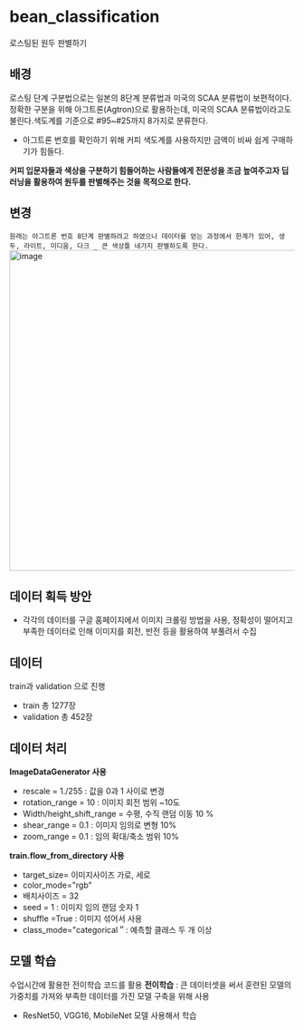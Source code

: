 # bean_classification
로스팅된 원두 판별하기


## 배경
로스팅 단계 구분법으로는 일본의 8단계 분류법과 미국의 SCAA 분류법이 보편적이다.
정확한 구분을 위해 아그트론(Agtron)으로 활용하는데, 미국의 SCAA 분류법이라고도 불린다.색도계를 기준으로 #95~#25까지 8가지로 분류한다.
- 아그트론 번호를 확인하기 위해 커피 색도계를 사용하지만 금액이 비싸 쉽게 구매하기가 힘들다.

**커피 입문자들과 색상을 구분하기 힘들어하는 사람들에게 전문성을 조금 높여주고자
딥러닝을 활용하여 원두를 판별해주는 것을 목적으로 한다.**

## 변경
```원래는 아그트론 번호 8단계 판별하려고 하였으나 데이터를 얻는 과정에서 한계가 있어, 생두, 라이트, 미디움, 다크 _ 큰 색상틀 네가지 판별하도록 한다. ```
<img width="566" alt="image" src="https://user-images.githubusercontent.com/90433342/220129459-35ba2ae1-fa75-4cc7-ad9a-455056b16f35.png">


## 데이터 획득 방안
- 각각의 데이터를 구글 홈페이지에서 이미지 크롤링 방법을 사용, 정확성이 떨어지고 부족한 데이터로 인해 이미지를 회전, 반전 등을 활용하여 부풀려서 수집


## 데이터
train과 validation 으로 진행 
- train 총 1277장
- validation 총 452장

## 데이터 처리
**ImageDataGenerator 사용**
- rescale = 1./255 : 값을 0과 1 사이로 변경
- rotation_range = 10 : 이미지 회전 범위 ~10도
- Width/height_shift_range = 수평, 수직 랜덤 이동 10 %
- shear_range = 0.1 : 이미지 임의로 변형 10% 
- zoom_range = 0.1 : 임의 확대/축소 범위 10%

**train.flow_from_directory 사용**
- target_size= 이미지사이즈 가로, 세로
- color_mode="rgb"
- 배치사이즈 = 32
- seed = 1 : 이미지 임의 랜덤 숫자 1
- shuffle =True : 이미지 섞어서 사용
- class_mode="categorical＂: 예측할 클래스 두 개 이상 


## 모델 학습
수업시간에 활용한 전이학습 코드를 활용
**전이학습** : 큰 데이터셋을 써서 훈련된 모델의 가중치를 가져와 부족한 데이터를 가진 모델 구축을 위해 사용

- ResNet50, VGG16, MobileNet 모델 사용해서 학습

